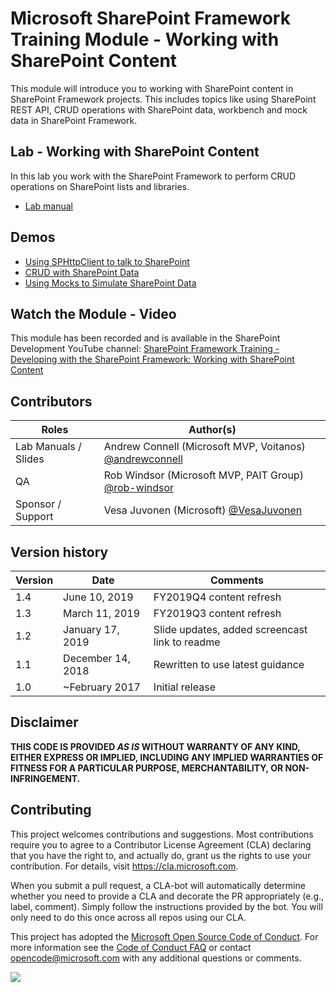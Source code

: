 # Microsoft SharePoint Framework Training Module - Working with SharePoint Content

This module will introduce you to working with SharePoint content in SharePoint Framework projects. This includes topics like using SharePoint REST API, CRUD operations with SharePoint data, workbench and mock data in SharePoint Framework.

## Lab - Working with SharePoint Content

In this lab you work with the SharePoint Framework to perform CRUD operations on SharePoint lists and libraries.

- [Lab manual](./Lab.md)

## Demos

- [Using SPHttpClient to talk to SharePoint](./Demos/01-spfxhttpclient)
- [CRUD with SharePoint Data](./Demos/02-spcrud)
- [Using Mocks to Simulate SharePoint Data](./Demos/03-mockdata)

## Watch the Module - Video

This module has been recorded and is available in the SharePoint Development YouTube channel: [SharePoint Framework Training - Developing with the SharePoint Framework: Working with SharePoint Content](https://www.youtube.com/watch?v=0OiC7AzoCVI&list=PLR9nK3mnD-OV-RPXQ3Lco845qoEy7VJoc)

## Contributors

|        Roles         |                                       Author(s)                                       |
| -------------------- | ------------------------------------------------------------------------------------- |
| Lab Manuals / Slides | Andrew Connell (Microsoft MVP, Voitanos) [@andrewconnell](//github.com/andrewconnell) |
| QA                   | Rob Windsor (Microsoft MVP, PAIT Group) [@rob-windsor](//github.com/rob-windsor)      |
| Sponsor / Support    | Vesa Juvonen (Microsoft) [@VesaJuvonen](//github.com/VesaJuvonen)                     |

## Version history

| Version |       Date        |                    Comments                    |
| ------- | ----------------- | ---------------------------------------------- |
| 1.4     | June 10, 2019     | FY2019Q4 content refresh                       |
| 1.3     | March 11, 2019    | FY2019Q3 content refresh                       |
| 1.2     | January 17, 2019  | Slide updates, added screencast link to readme |
| 1.1     | December 14, 2018 | Rewritten to use latest guidance               |
| 1.0     | ~February 2017    | Initial release                                |

## Disclaimer

**THIS CODE IS PROVIDED _AS IS_ WITHOUT WARRANTY OF ANY KIND, EITHER EXPRESS OR IMPLIED, INCLUDING ANY IMPLIED WARRANTIES OF FITNESS FOR A PARTICULAR PURPOSE, MERCHANTABILITY, OR NON-INFRINGEMENT.**

## Contributing

This project welcomes contributions and suggestions. Most contributions require you to agree to a
Contributor License Agreement (CLA) declaring that you have the right to, and actually do, grant us
the rights to use your contribution. For details, visit https://cla.microsoft.com.

When you submit a pull request, a CLA-bot will automatically determine whether you need to provide
a CLA and decorate the PR appropriately (e.g., label, comment). Simply follow the instructions
provided by the bot. You will only need to do this once across all repos using our CLA.

This project has adopted the [Microsoft Open Source Code of Conduct](https://opensource.microsoft.com/codeofconduct/).
For more information see the [Code of Conduct FAQ](https://opensource.microsoft.com/codeofconduct/faq/) or
contact [opencode@microsoft.com](mailto:opencode@microsoft.com) with any additional questions or comments.

<img src="https://telemetry.sharepointpnp.com/sp-dev-training-spfx-spcontent" />
